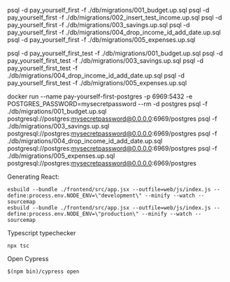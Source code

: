 <!-- Development -->

psql -d pay_yourself_first -f ./db/migrations/001_budget.up.sql
psql -d pay_yourself_first -f ./db/migrations/002_insert_test_income.up.sql
psql -d pay_yourself_first -f ./db/migrations/003_savings.up.sql
psql -d pay_yourself_first -f ./db/migrations/004_drop_income_id_add_date.up.sql
psql -d pay_yourself_first -f ./db/migrations/005_expenses.up.sql

<!-- Testing -->

psql -d pay_yourself_first_test -f ./db/migrations/001_budget.up.sql
psql -d pay_yourself_first_test -f ./db/migrations/003_savings.up.sql
psql -d pay_yourself_first_test -f ./db/migrations/004_drop_income_id_add_date.up.sql
psql -d pay_yourself_first_test -f ./db/migrations/005_expenses.up.sql

<!-- Docker PSQL -->

docker run --name pay-yourself-first-postgres -p 6969:5432 -e POSTGRES_PASSWORD=mysecretpassword --rm -d postgres
psql -f ./db/migrations/001_budget.up.sql postgresql://postgres:mysecretpassword@0.0.0.0:6969/postgres
psql -f ./db/migrations/003_savings.up.sql postgresql://postgres:mysecretpassword@0.0.0.0:6969/postgres
psql -f ./db/migrations/004_drop_income_id_add_date.up.sql postgresql://postgres:mysecretpassword@0.0.0.0:6969/postgres
psql -f ./db/migrations/005_expenses.up.sql postgresql://postgres:mysecretpassword@0.0.0.0:6969/postgres

Generating React:

```shell
esbuild --bundle ./frontend/src/app.jsx --outfile=web/js/index.js --define:process.env.NODE_ENV=\"development\" --minify --watch --sourcemap
esbuild --bundle ./frontend/src/app.jsx --outfile=web/js/index.js --define:process.env.NODE_ENV=\"production\" --minify --watch --sourcemap
```

Typescript typechecker

```shell
npx tsc
```

Open Cypress

```shell
$(npm bin)/cypress open
```
